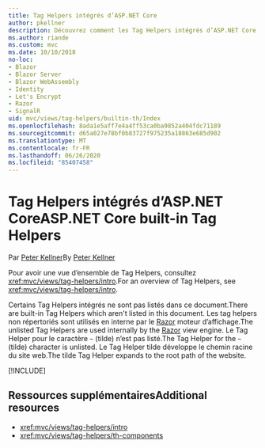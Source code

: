 ```yaml
---
title: Tag Helpers intégrés d’ASP.NET Core
author: pkellner
description: Découvrez comment les Tag Helpers intégrés d’ASP.NET Core augmentent votre productivité.
ms.author: riande
ms.custom: mvc
ms.date: 10/10/2018
no-loc:
- Blazor
- Blazor Server
- Blazor WebAssembly
- Identity
- Let's Encrypt
- Razor
- SignalR
uid: mvc/views/tag-helpers/builtin-th/Index
ms.openlocfilehash: 8ada1e5aff7e4a4ff53ca0ba9852a404fdc71189
ms.sourcegitcommit: d65a027e78bf0b83727f975235a18863e685d902
ms.translationtype: MT
ms.contentlocale: fr-FR
ms.lasthandoff: 06/26/2020
ms.locfileid: "85407458"
---
```

# <a name="aspnet-core-built-in-tag-helpers"></a><span data-ttu-id="27366-103">Tag Helpers intégrés d’ASP.NET Core</span><span class="sxs-lookup"><span data-stu-id="27366-103">ASP.NET Core built-in Tag Helpers</span></span>

<span data-ttu-id="27366-104">Par [Peter Kellner](https://peterkellner.net)</span><span class="sxs-lookup"><span data-stu-id="27366-104">By [Peter Kellner](https://peterkellner.net)</span></span>

<span data-ttu-id="27366-105">Pour avoir une vue d’ensemble de Tag Helpers, consultez <xref:mvc/views/tag-helpers/intro>.</span><span class="sxs-lookup"><span data-stu-id="27366-105">For an overview of Tag Helpers, see <xref:mvc/views/tag-helpers/intro>.</span></span>

<span data-ttu-id="27366-106">Certains Tag Helpers intégrés ne sont pas listés dans ce document.</span><span class="sxs-lookup"><span data-stu-id="27366-106">There are built-in Tag Helpers which aren't listed in this document.</span></span> <span data-ttu-id="27366-107">Les tag helpers non répertoriés sont utilisés en interne par le [Razor](xref:mvc/views/razor) moteur d’affichage.</span><span class="sxs-lookup"><span data-stu-id="27366-107">The unlisted Tag Helpers are used internally by the [Razor](xref:mvc/views/razor) view engine.</span></span> <span data-ttu-id="27366-108">Le Tag Helper pour le caractère `~` (tilde) n’est pas listé.</span><span class="sxs-lookup"><span data-stu-id="27366-108">The Tag Helper for the `~` (tilde) character is unlisted.</span></span> <span data-ttu-id="27366-109">Le Tag Helper tilde développe le chemin racine du site web.</span><span class="sxs-lookup"><span data-stu-id="27366-109">The tilde Tag Helper expands to the root path of the website.</span></span>

[!INCLUDE[](~/includes/built-in-TH.md)]

## <a name="additional-resources"></a><span data-ttu-id="27366-110">Ressources supplémentaires</span><span class="sxs-lookup"><span data-stu-id="27366-110">Additional resources</span></span>

* <xref:mvc/views/tag-helpers/intro>
* <xref:mvc/views/tag-helpers/th-components>
